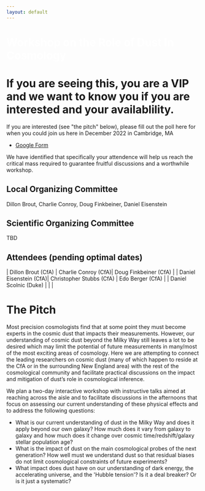 ```yaml
---
layout: default
---
```


# <span style="color:white">Workshop on the Role of Dust In Cosmology</span>

# If you are seeing this, you are a VIP and we want to know you if you are interested and your availablility.

If you are interested (see "the pitch" below), please fill out the poll here for when you could join us here in December 2022 in Cambridge, MA
* [Google Form](https://forms.gle/Dq8KKrWahMzwKmhMA)

We have identified that specifically your attendence will help us reach the critical mass required to guarantee fruitful discussions and a worthwhile workshop.

## Local Organizing Committee

Dillon Brout, Charlie Conroy, Doug Finkbeiner, Daniel Eisenstein

## Scientific Organizing Committee

TBD

## Attendees (pending optimal dates)

| Dillon Brout (CfA)  | Charlie Conroy (CfA)| Doug Finkbeiner (CfA) |
| Daniel Eisenstein (CfA)| Christopher Stubbs (CfA)  | Edo Berger (CfA) |
| Daniel Scolnic  (Duke)  |       |    |

# <a name="pitch"></a>The Pitch
Most precision cosmologists find that at some point they must become experts in the cosmic dust that impacts their measurements. However, our understanding of cosmic dust beyond the Milky Way still leaves a lot to be desired which may limit the potential of future measurements in many/most of the most exciting areas of cosmology. Here we are attempting to connect the leading researchers on cosmic dust (many of which happen to reside at the CfA or in the surrounding New England area) with the rest of the cosmological community and facilitate practical discussions on the impact and mitigation of dust’s role in cosmological inference.

We plan a two-day interactive workshop with instructive talks aimed at reaching across the aisle and to facilitate discussions in the afternoons that focus on assessing our current understanding of these physical effects and to address the following questions:
* What is our current understanding of dust in the Milky Way and does it apply beyond our own galaxy? How much does it vary from galaxy to galaxy and how much does it change over cosmic time/redshift/galaxy stellar population age?
* What is the impact of dust on the main cosmological probes of the next generation? How well must we understand dust so that residual biases do not limit cosmological constraints of future experiments?
* What impact does dust have on our understanding of dark energy, the accelerating universe, and the 'Hubble tension'? Is it a deal breaker? Or is it just a systematic?

